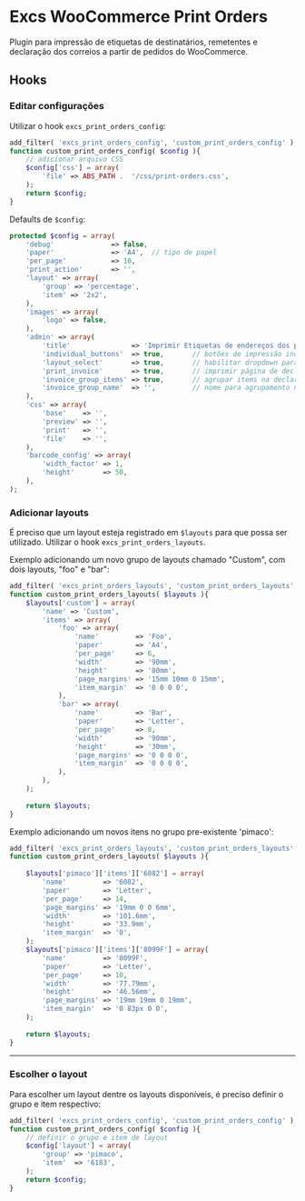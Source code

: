 
# Excs WooCommerce Print Orders

Plugin para impressão de etiquetas de destinatários, remetentes e declaração dos correios a partir de pedidos do WooCommerce.

## Hooks

### Editar configurações

Utilizar o hook `excs_print_orders_config`:
```php
add_filter( 'excs_print_orders_config', 'custom_print_orders_config' );
function custom_print_orders_config( $config ){
	// adicionar arquivo CSS
    $config['css'] = array(
        'file' => ABS_PATH .  '/css/print-orders.css',
    );
    return $config;
}
```

Defaults de `$config`:
```php
protected $config = array(
    'debug'              => false,
    'paper'              => 'A4',  // tipo de papel
    'per_page'           => 10,
    'print_action'       => '',
    'layout' => array(
        'group' => 'percentage',
        'item' => '2x2',
    ),
    'images' => array(
        'logo' => false,
    ),
    'admin' => array(
        'title'               => 'Imprimir Etiquetas de endereços dos pedidos',
        'individual_buttons'  => true,       // botões de impressão individuais para cada pedido
        'layout_select'       => true,       // habilitar dropdown para seleção de layout, como modelos de etiquetas pimaco
        'print_invoice'       => true,       // imprimir página de declaração de contepúdo dos correios
        'invoice_group_items' => true,       // agrupar items na declaração
        'invoice_group_name'  => '',         // nome para agrupamento na declaração
    ),
    'css' => array(
        'base'    => '',
        'preview' => '',
        'print'   => '',
        'file'    => '',
    ),
    'barcode_config' => array(
        'width_factor' => 1,
        'height'       => 50,
    ),
);
```
### Adicionar layouts

É preciso que um layout esteja registrado em `$layouts` para que possa ser utilizado. Utilizar o hook `excs_print_orders_layouts`.

Exemplo adicionando um novo grupo de layouts chamado "Custom", com dois layouts, "foo" e "bar":
```php
add_filter( 'excs_print_orders_layouts', 'custom_print_orders_layouts' );
function custom_print_orders_layouts( $layouts ){
    $layouts['custom'] = array(
        'name' => 'Custom',
        'items' => array(
            'foo' => array(
                'name'         => 'Foo',
                'paper'        => 'A4',
                'per_page'     => 6,
                'width'        => '90mm',
                'height'       => '80mm',
                'page_margins' => '15mm 10mm 0 15mm',
                'item_margin'  => '0 0 0 0',
            ),
            'bar' => array(
                'name'         => 'Bar',
                'paper'        => 'Letter',
                'per_page'     => 8,
                'width'        => '90mm',
                'height'       => '30mm',
                'page_margins' => '0 0 0 0',
                'item_margin'  => '0 0 0 0',
            ),
        ),
    );
    
    return $layouts;
}
```

Exemplo adicionando um novos itens no grupo pre-existente 'pimaco':
```php
add_filter( 'excs_print_orders_layouts', 'custom_print_orders_layouts' );
function custom_print_orders_layouts( $layouts ){
    
    $layouts['pimaco']['items']['6082'] = array(
        'name'         => '6082',
        'paper'        => 'Letter',
        'per_page'     => 14,
        'page_margins' => '19mm 0 0 6mm',
        'width'        => '101.6mm',
        'height'       => '33.9mm',
        'item_margin'  => '0',
    );
    $layouts['pimaco']['items']['8099F'] = array(
        'name'         => '8099F',
        'paper'        => 'Letter',
        'per_page'     => 10,
        'width'        => '77.79mm',
        'height'       => '46.56mm',
        'page_margins' => '19mm 19mm 0 19mm',
        'item_margin'  => '0 83px 0 0',
    );
    
    return $layouts;
}
```
----------
### Escolher o layout

Para escolher um layout dentre os layouts disponíveis, é preciso definir o grupo e item respectivo:
```php
add_filter( 'excs_print_orders_config', 'custom_print_orders_config' );
function custom_print_orders_config( $config ){
	// definir o grupo e item de layout
    $config['layout'] = array(
        'group' => 'pimaco',
        'item'  => '6183',
    );
    return $config;
}
```